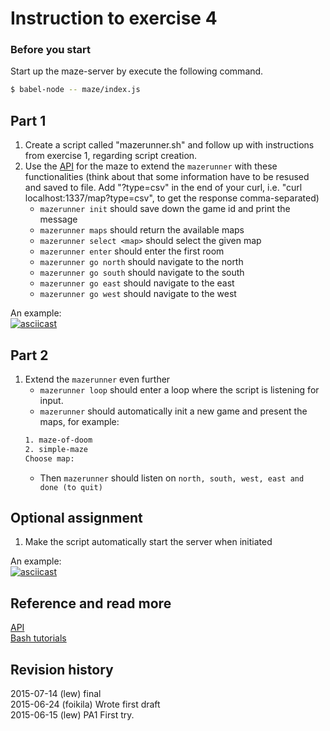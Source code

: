 Instruction to exercise 4
==============================

### Before you start

Start up the maze-server by execute the following command.

```bash
$ babel-node -- maze/index.js
```

## Part 1

1. Create a script called "mazerunner.sh" and follow up with instructions from exercise 1, regarding script creation.
2. Use the [API](https://github.com/mosbth/linux/blob/master/example/nodejs/maze/api.md) for the maze to extend the `mazerunner` with these functionalities (think about that some information have to be resused and saved to file. Add "?type=csv" in the end of your curl, i.e. "curl localhost:1337/map?type=csv", to get the response comma-separated)  
   * `mazerunner init` should save down the game id and print the message
   * `mazerunner maps` should return the available maps
   * `mazerunner select <map>` should select the given map
   * `mazerunner enter` should enter the first room
   * `mazerunner go north` should navigate to the north
   * `mazerunner go south` should navigate to the south
   * `mazerunner go east` should navigate to the east
   * `mazerunner go west` should navigate to the west

An example:  
[![asciicast](https://asciinema.org/a/1voz3ecbgsbu5dytp9sz5n2kb.png)](https://asciinema.org/a/1voz3ecbgsbu5dytp9sz5n2kb)  

## Part 2
1. Extend the `mazerunner` even further
    * `mazerunner loop` should enter a loop where the script is listening for input.
    * `mazerunner` should automatically init a new game and present the maps, for example:  
    ```sh
    1. maze-of-doom  
    2. simple-maze  
    Choose map:  
    ```  
    * Then `mazerunner` should listen on `north, south, west, east and done (to quit)`

## Optional assignment
1. Make the script automatically start the server when initiated

An example:  
[![asciicast](https://asciinema.org/a/c8u2zbu69jxjdro8wlxxyip5o.png)](https://asciinema.org/a/c8u2zbu69jxjdro8wlxxyip5o)  


Reference and read more
------------------------------
[API](https://github.com/mosbth/linux/blob/master/example/nodejs/maze/api.md)  
[Bash tutorials](https://github.com/mosbth/linux/tree/master/tutorial/bash)

Revision history
------------------------------
2015-07-14 (lew) final  
2015-06-24 (foikila) Wrote first draft  
2015-06-15 (lew) PA1 First try.
